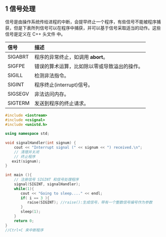 ## 1 信号处理

信号是由操作系统传给进程的中断，会提早终止一个程序，有些信号不能被程序捕获，但是下表所列信号可以在程序中捕获，并可以基于信号采取适当的动作。这些信号是定义在 C++ 头文件 <csignal> 中。

| 信号    | 描述                                         |
| :------ | :------------------------------------------- |
| SIGABRT | 程序的异常终止，如调用 **abort**。           |
| SIGFPE  | 错误的算术运算，比如除以零或导致溢出的操作。 |
| SIGILL  | 检测非法指令。                               |
| SIGINT  | 程序终止(interrupt)信号。                    |
| SIGSEGV | 非法访问内存。                               |
| SIGTERM | 发送到程序的终止请求。                       |

```c++
#include <iostream>
#include <csignal>
#include <unistd.h>
 
using namespace std;
 
void signalHandler(int signum) {
    cout << "Interrupt signal (" << signum << ") received.\n";
    // 清理并关闭
    // 终止程序  
   exit(signum);  
}
 
int main (){
    // 注册信号 SIGINT 和信号处理程序
    signal(SIGINT, signalHandler);  
    while(1){
       cout << "Going to sleep...." << endl;
       if( i == 3 ){
          raise(SIGINT); //raise():生成信号，带有一个整数信号编号作为参数
       }
       sleep(1);
    }
    return 0;
}
//Ctrl+C 来中断程序
```

